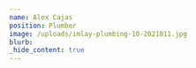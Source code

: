 ```yaml
---
name: Alex Cajas
position: Plumber
image: /uploads/imlay-plumbing-10-2021011.jpg
blurb:
_hide_content: true
---
```

